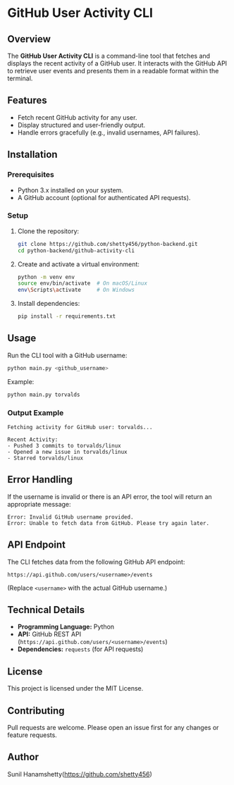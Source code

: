 # GitHub User Activity CLI

## Overview
The **GitHub User Activity CLI** is a command-line tool that fetches and displays the recent activity of a GitHub user. It interacts with the GitHub API to retrieve user events and presents them in a readable format within the terminal.

## Features
- Fetch recent GitHub activity for any user.
- Display structured and user-friendly output.
- Handle errors gracefully (e.g., invalid usernames, API failures).

## Installation
### Prerequisites
- Python 3.x installed on your system.
- A GitHub account (optional for authenticated API requests).

### Setup
1. Clone the repository:
   ```sh
   git clone https://github.com/shetty456/python-backend.git
   cd python-backend/github-activity-cli
   ```
2. Create and activate a virtual environment:
   ```sh
   python -m venv env
   source env/bin/activate  # On macOS/Linux
   env\Scripts\activate     # On Windows
   ```
3. Install dependencies:
   ```sh
   pip install -r requirements.txt
   ```

## Usage
Run the CLI tool with a GitHub username:
```sh
python main.py <github_username>
```
Example:
```sh
python main.py torvalds
```
### Output Example
```
Fetching activity for GitHub user: torvalds...

Recent Activity:
- Pushed 3 commits to torvalds/linux
- Opened a new issue in torvalds/linux
- Starred torvalds/linux
```

## Error Handling
If the username is invalid or there is an API error, the tool will return an appropriate message:
```
Error: Invalid GitHub username provided.
Error: Unable to fetch data from GitHub. Please try again later.
```

## API Endpoint
The CLI fetches data from the following GitHub API endpoint:
```
https://api.github.com/users/<username>/events
```
(Replace `<username>` with the actual GitHub username.)

## Technical Details
- **Programming Language:** Python
- **API:** GitHub REST API (`https://api.github.com/users/<username>/events`)
- **Dependencies:** `requests` (for API requests)

## License
This project is licensed under the MIT License.

## Contributing
Pull requests are welcome. Please open an issue first for any changes or feature requests.

## Author
Sunil Hanamshetty(https://github.com/shetty456)

